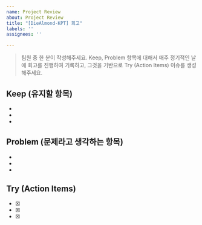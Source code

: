 ```yaml
---
name: Project Review
about: Project Review
title: "[DieAlmond-KPT] 회고"
labels: ''
assignees: ''

---
```


> 팀원 중 한 분이 작성해주세요.
> Keep, Problem 항목에 대해서 매주 정기적인 날에 회고를 진행하여 기록하고, 그것을 기반으로 Try (Action Items)  이슈를 생성해주세요.

## Keep (유지할 항목)
- 
- 
- 

## Problem (문제라고 생각하는 항목)
- 
- 
- 

## Try (Action Items)
- [x] 
- [x] 
- [x]
